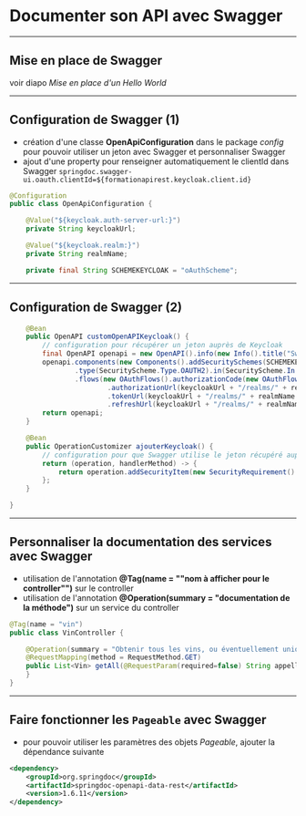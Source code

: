 # Documenter son API avec Swagger

----

## Mise en place de Swagger

voir diapo *Mise en place d'un Hello World*

----

## Configuration de Swagger (1)

- création d'une classe **OpenApiConfiguration** dans le package *config* pour pouvoir utiliser un jeton avec Swagger et personnaliser Swagger
- ajout d'une property pour renseigner automatiquement le clientId dans Swagger `springdoc.swagger-ui.oauth.clientId=${formationapirest.keycloak.client.id}`

```java
@Configuration
public class OpenApiConfiguration {

	@Value("${keycloak.auth-server-url:}")
	private String keycloakUrl;

	@Value("${keycloak.realm:}")
	private String realmName;

	private final String SCHEMEKEYCLOAK = "oAuthScheme";
```

----

## Configuration de Swagger (2)

```java
	@Bean
	public OpenAPI customOpenAPIKeycloak() {
		// configuration pour récupérer un jeton auprès de Keycloak
		final OpenAPI openapi = new OpenAPI().info(new Info().title("Swagger Formation API REST"));
		openapi.components(new Components().addSecuritySchemes(SCHEMEKEYCLOAK, new SecurityScheme()
				.type(SecurityScheme.Type.OAUTH2).in(SecurityScheme.In.HEADER).description("Authentification keycloak")
				.flows(new OAuthFlows().authorizationCode(new OAuthFlow()
						.authorizationUrl(keycloakUrl + "/realms/" + realmName + "/protocol/openid-connect/auth")
						.tokenUrl(keycloakUrl + "/realms/" + realmName + "/protocol/openid-connect/token")
						.refreshUrl(keycloakUrl + "/realms/" + realmName + "/protocol/openid-connect/token")))));
		return openapi;
	}

	@Bean
	public OperationCustomizer ajouterKeycloak() {
		// configuration pour que Swagger utilise le jeton récupéré auprès de Keycloak
		return (operation, handlerMethod) -> {
			return operation.addSecurityItem(new SecurityRequirement().addList(SCHEMEKEYCLOAK));
		};
	}

}
```

----

## Personnaliser la documentation des services avec Swagger
- utilisation de l'annotation **@Tag(name = ""nom à afficher pour le controller"")** sur le controller
- utilisation de l'annotation **@Operation(summary = "documentation de la méthode")** sur un service du controller

```java
@Tag(name = "vin")
public class VinController {

	@Operation(summary = "Obtenir tous les vins, ou éventuellement uniquement les vins d'une appellation avec le paramètre appellation")
	@RequestMapping(method = RequestMethod.GET)
	public List<Vin> getAll(@RequestParam(required=false) String appellation){
	}
}
```

----

## Faire fonctionner les `Pageable` avec Swagger

- pour pouvoir utiliser les paramètres des objets *Pageable*, ajouter la dépendance suivante

```xml
<dependency>
	<groupId>org.springdoc</groupId>
	<artifactId>springdoc-openapi-data-rest</artifactId>
	<version>1.6.11</version>
</dependency>
```